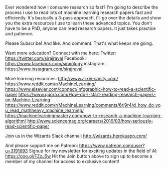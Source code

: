 Ever wondered how I consume research so fast? I'm going to describe the process i use to read lots of machine learning research papers fast and efficiently. It's basically a 3-pass approach, i'll go over the details and show you the extra resources I use to learn these advanced topics. You don't have to be a PhD, anyone can read research papers. It just takes practice and patience. 

Please Subscribe! And like. And comment. That's what keeps me going. 

Want more education? Connect with me here:
Twitter: https://twitter.com/sirajraval
Facebook: https://www.facebook.com/sirajology
instagram: https://www.instagram.com/sirajraval

More learning resources:
http://www.arxiv-sanity.com/
https://www.reddit.com/r/MachineLearning/
https://www.elsevier.com/connect/infographic-how-to-read-a-scientific-paper
https://www.quora.com/How-do-I-start-reading-research-papers-on-Machine-Learning
https://www.reddit.com/r/MachineLearning/comments/6rj9r4/d_how_do_you_read_mathheavy_machine_learning/
https://machinelearningmastery.com/how-to-research-a-machine-learning-algorithm/
http://www.sciencemag.org/careers/2016/03/how-seriously-read-scientific-paper

Join us in the Wizards Slack channel:
http://wizards.herokuapp.com/

And please support me on Patreon:
https://www.patreon.com/user?u=3191693 
Signup for my newsletter for exciting updates in the field of AI:
https://goo.gl/FZzJ5w
Hit the Join button above to sign up to become a member of my channel for access to exclusive content!